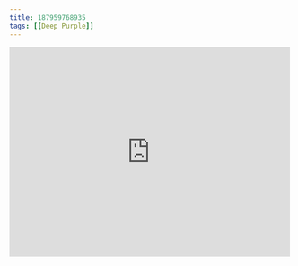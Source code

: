 ```yaml
---
title: 187959768935
tags: [[Deep Purple]]
---
```

<iframe allow="accelerometer; autoplay; clipboard-write; encrypted-media; gyroscope; picture-in-picture" allowfullscreen="" frameborder="0" height="375" id="youtube_iframe" src="https://www.youtube.com/embed/PfAWReBmxEs?feature=oembed&amp;enablejsapi=1&amp;origin=https://safe.txmblr.com&amp;wmode=opaque" width="500"></iframe>